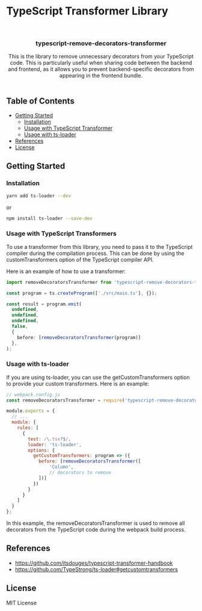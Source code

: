 # TypeScript Transformer Library

<br />
<p align="center">
  <h3 align="center">typescript-remove-decorators-transformer</h3>

  <p align="center">
    This is the library to remove unnecessary decorators from your TypeScript code. This is particularly useful when sharing code between the backend and frontend, as it allows you to prevent backend-specific decorators from appearing in the frontend bundle.
    <br />
    <br />
  </p>
</p>

## Table of Contents

<!-- toc -->

- [Getting Started](#getting-started)
  * [Installation](#installation)
  * [Usage with TypeScript Transformer](#usage-with-typescript-transformers)
  * [Usage with ts-loader](#usage-with-ts-loader)
- [References](#references)
- [License](#license)

<!-- tocstop -->

## Getting Started

### Installation
```bash
yarn add ts-loader --dev
```

or

```bash
npm install ts-loader --save-dev
```


### Usage with TypeScript Transformers
To use a transformer from this library, you need to pass it to the TypeScript compiler during the compilation process. This can be done by using the customTransformers option of the TypeScript compiler API.

Here is an example of how to use a transformer:

```typescript
import removeDecoratorsTransformer from 'typescript-remove-decorators-transformer';

const program = ts.createProgram(['./src/main.ts'], {});

const result = program.emit(
  undefined,
  undefined,
  undefined,
  false,
  {
    before: [removeDecoratorsTransformer(program)]
  },
);
```
### Usage with ts-loader
If you are using ts-loader, you can use the getCustomTransformers option to provide your custom transformers. Here is an example:

```javascript
// webpack.config.js
const removeDecoratorsTransformer = require('typescript-remove-decorators-transformer').default;

module.exports = {
  // ...
  module: {
    rules: [
      {
        test: /\.tsx?$/,
        loader: 'ts-loader',
        options: {
          getCustomTransformers: program => ({
            before: [removeDecoratorsTransformer([
                'Column',
                // decorators to remove
            ])]
          })
        }
      }
    ]
  }
};
```
In this example, the removeDecoratorsTransformer is used to remove all decorators from the TypeScript code during the webpack build process.

## References
- https://github.com/itsdouges/typescript-transformer-handbook
- https://github.com/TypeStrong/ts-loader#getcustomtransformers

## License
MIT License